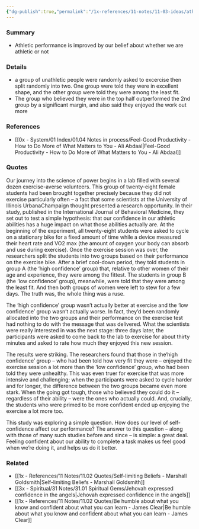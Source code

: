 ```yaml
---
{"dg-publish":true,"permalink":"/1x-references/11-notes/11-03-ideas/athletic-performance-is-improved-by-our-belief-about-whether-we-are-athletic-or-not/","title":"Athletic performance is improved by our belief about whether we are athletic or not","created":"2024-03-26T21:47:29.484+03:00","updated":"2024-03-26T21:53:41.241+03:00"}
---
```



### Summary
- Athletic performance is improved by our belief about whether we are athletic or not

### Details
- a group of unathletic people were randomly asked to excercise then split randomly into two. One group were told they were in excellent shape, and the other group were told they were among the least fit.
- The group who believed they were in the top half outperformed the 2nd group by a significant margin, and also said they enjoyed the work out more

### References
- [[0x - System/01 Index/01.04 Notes in process/Feel-Good Productivity - How to Do More of What Matters to You - Ali Abdaal\|Feel-Good Productivity - How to Do More of What Matters to You - Ali Abdaal]]

### Quotes
Our journey into the science of power begins in a lab filled with several dozen exercise-averse volunteers. This group of twenty-eight female students had been brought together precisely because they did not exercise particularly often – a fact that some scientists at the University of Illinois UrbanaChampaign thought presented a research opportunity. In their study, published in the International Journal of Behavioral Medicine, they set out to test a simple hypothesis: that our confidence in our athletic abilities has a huge impact on what those abilities actually are. At the beginning of the experiment, all twenty-eight students were
asked to cycle on a stationary bike for a fixed amount of time while a device measured their heart rate and VO2 max (the amount of oxygen your body can absorb and use during exercise). Once the exercise session was over, the researchers split the students into two groups based on their performance on the exercise bike. After a brief cool-down period, they told students in group A (the ‘high confidence’ group) that, relative to other women of their age and experience, they were among the fittest. The students in group B (the ‘low confidence’ group), meanwhile, were told that they were among the least fit. And then both groups of women were left to stew for a few days. The truth was, the whole thing was a ruse. 

The ‘high confidence’ group wasn’t actually better at exercise and the ‘low confidence’ group wasn’t actually worse. In fact, they’d been randomly allocated into the two groups and their performance on the exercise test had nothing to do with the message that was delivered. What the scientists were really interested in was the next stage: three days later, the participants were asked to come back to the lab to exercise for about thirty minutes and asked to rate how much they enjoyed this new session. 

The results were striking. The researchers found that those in the‘high confidence’ group – who had been told how very fit they were – enjoyed the exercise session a lot more than the ‘low confidence’ group, who had been told they were unhealthy. This was even truer for exercise that was more intensive and challenging; when the participants were asked to cycle harder and for longer, the difference between the two groups became even more stark. When the going got tough, those who believed they could do it – regardless of their ability – were the ones who actually could. And, crucially, the students who were primed to be more confident ended up enjoying the exercise a lot more too. 

This study was exploring a simple question. How does our level of self-confidence affect our performance? The answer to this question – along with those of many such studies before and since – is simple: a great deal. Feeling confident about our ability to complete a task makes us feel good when we’re doing it, and helps us do it better.


### Related
- [[1x - References/11 Notes/11.02 Quotes/Self-limiting Beliefs - Marshall Goldsmith\|Self-limiting Beliefs - Marshall Goldsmith]]
- [[3x - Spiritual/31 Notes/31.01 Spiritual Gems/Jehovah expressed confidence in the angels\|Jehovah expressed confidence in the angels]]
- [[1x - References/11 Notes/11.02 Quotes/Be humble about what you know and confident about what you can learn - James Clear\|Be humble about what you know and confident about what you can learn - James Clear]]
